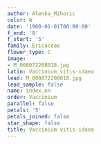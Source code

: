 ```yaml
---
author: Alenka_Mihoric
color: W
date: '1900-01-01T00:00:00'
f_end: '8'
f_start: '5'
family: Ericaceae
flower_type: C
image:
- M_008072208018.jpg
latin: Vaccinium vitis-idaea
lead: M_008072208018.jpg
lead_sample: false
name: index.en
order: Vaccinium
parallel: false
petals: '5'
petals_joined: false
star_shape: false
title: Vaccinium vitis-idaea
---
```


